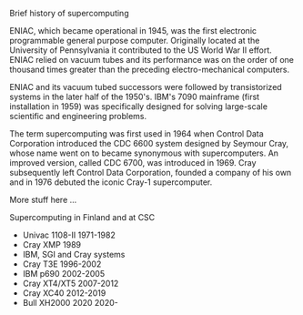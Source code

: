 Brief history of supercomputing

ENIAC, which became operational in 1945, was the first electronic programmable general purpose computer. Originally located at the University of Pennsylvania it contributed to the US World War II effort. ENIAC relied on vacuum tubes and its performance was on the order of one thousand times greater than the preceding electro-mechanical computers.

ENIAC and its vacuum tubed successors were followed by transistorized systems in the later half of the 1950's. IBM's 7090 mainframe (first installation in 1959) was specifically designed for solving large-scale scientific and engineering problems.

The term supercomputing was first used in 1964 when Control Data Corporation introduced the CDC 6600 system designed by Seymour Cray, whose name went on to became synonymous with supercomputers. An improved version, called CDC 6700, was introduced in 1969. Cray subsequently left Control Data Corporation, founded a company of his own and in 1976 debuted the iconic Cray-1 supercomputer.

More stuff here ...

Supercomputing in Finland and at CSC

- Univac 1108-II 1971-1982
- Cray XMP 1989 
- IBM, SGI and Cray systems
- Cray T3E 1996-2002
- IBM p690 2002-2005
- Cray XT4/XT5 2007-2012
- Cray XC40 2012-2019
- Bull XH2000 2020 2020-
